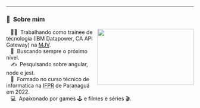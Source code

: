 <!-- <p align="center">
  <img src="https://github.com/GustavoASCarvalho/GustavoASCarvalho/blob/main/Assets/Github_header_profile.png">
</p> -->

---------
### :space_invader: &nbsp;Sobre mim

<img src="https://c.tenor.com/45bmFkoznYMAAAAC/great-job.gif" height="150px" width="258.75px" align="right">

&nbsp;&nbsp;&nbsp;:technologist: &nbsp;Trabalhando como trainee de técnologia (IBM Datapower, CA API Gateway) na [MJV](https://www.mjvinnovation.com/pt-br/).\
&nbsp;&nbsp;&nbsp;:seedling: &nbsp;Buscando sempre o próximo nível. \
&nbsp;&nbsp;&nbsp;:writing_hand: &nbsp;Pesquisando sobre angular, node e jest.\
&nbsp;&nbsp;&nbsp;:school_satchel: &nbsp;Formado no curso técnico de informatica na [IFPR](https://paranagua.ifpr.edu.br/) de Paranaguá em 2022.\
&nbsp;&nbsp;&nbsp;:computer: &nbsp;Apaixonado por games :joystick: e filmes e séries :clapper:.
